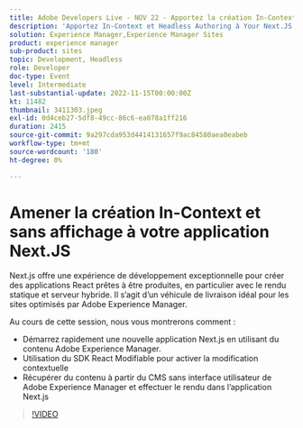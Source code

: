 ```yaml
---
title: Adobe Developers Live - NOV 22 - Apportez la création In-Context et sans affichage à votre application Next.JS
description: 'Apportez In-Context et Headless Authoring à Your Next.JS AppNext.js offre une excellente expérience de développement pour créer des applications React prêtes à être produites, en particulier avec le rendu statique hybride et serveur. Il s’agit d’un véhicule de livraison idéal pour les sites optimisés par Adobe Experience Manager. Au cours de cette session, nous vous montrerons comment : démarrer rapidement une nouvelle application Next.js en utilisant du contenu Adobe Experience Manager. Utilisez le SDK React Editable pour activer l’édition contextuelle. Récupérer du contenu à partir d’un CMS sans interface utilisateur de Adobe Experience Manager et effectuer le rendu dans l’application Next.js.'
solution: Experience Manager,Experience Manager Sites
product: experience manager
sub-product: sites
topic: Development, Headless
role: Developer
doc-type: Event
level: Intermediate
last-substantial-update: 2022-11-15T00:00:00Z
kt: 11482
thumbnail: 3411303.jpeg
exl-id: 0d4ceb27-5df8-49cc-86c6-ea078a1ff216
duration: 2415
source-git-commit: 9a297cda953d4414131657f9ac84580aea0eabeb
workflow-type: tm+mt
source-wordcount: '180'
ht-degree: 0%

---
```


# Amener la création In-Context et sans affichage à votre application Next.JS

Next.js offre une expérience de développement exceptionnelle pour créer des applications React prêtes à être produites, en particulier avec le rendu statique et serveur hybride. Il s’agit d’un véhicule de livraison idéal pour les sites optimisés par Adobe Experience Manager.

Au cours de cette session, nous vous montrerons comment :

* Démarrez rapidement une nouvelle application Next.js en utilisant du contenu Adobe Experience Manager.
* Utilisation du SDK React Modifiable pour activer la modification contextuelle
* Récupérer du contenu à partir du CMS sans interface utilisateur de Adobe Experience Manager et effectuer le rendu dans l’application Next.js

>[!VIDEO](https://video.tv.adobe.com/v/3411303/?quality=12&learn=on)
